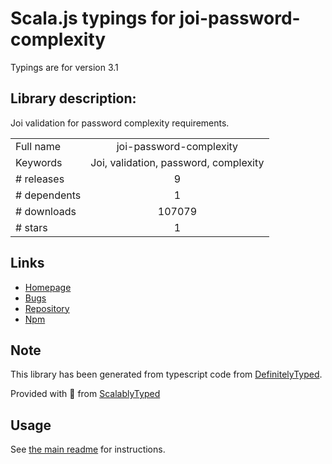 
# Scala.js typings for joi-password-complexity

Typings are for version 3.1

## Library description:
Joi validation for password complexity requirements.

|                    |                 |
| ------------------ | :-------------: |
| Full name          | joi-password-complexity |
| Keywords           | Joi, validation, password, complexity |
| # releases         | 9 |
| # dependents       | 1 |
| # downloads        | 107079 |
| # stars            | 1 |

## Links
- [Homepage](https://github.com/kamronbatman/joi-password-complexity#readme)
- [Bugs](https://github.com/kamronbatman/joi-password-complexity/issues)
- [Repository](https://github.com/kamronbatman/joi-password-complexity)
- [Npm](https://www.npmjs.com/package/joi-password-complexity)
    


## Note
This library has been generated from typescript code from [DefinitelyTyped](https://definitelytyped.org).

Provided with :purple_heart: from [ScalablyTyped](https://github.com/oyvindberg/ScalablyTyped)

## Usage
See [the main readme](../../readme.md) for instructions.



